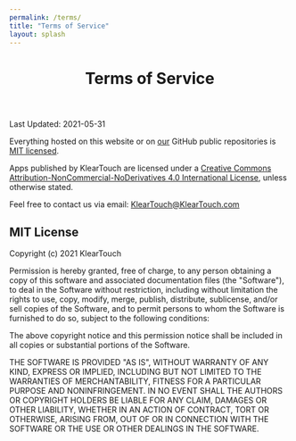 ```yaml
---
permalink: /terms/
title: "Terms of Service"
layout: splash
---
```


<header>
  <h1 id="page-title" class="page__title" itemprop="headline">Terms of Service</h1>
</header>

Last Updated: 2021-05-31

Everything hosted on this website or on [ou](https://github.com/KlearTouch)[r](https://github.com/KPixel) GitHub public repositories is [MIT licensed](#mit-license).

Apps published by KlearTouch are licensed under a [Creative Commons Attribution-NonCommercial-NoDerivatives 4.0 International License](https://creativecommons.org/licenses/by-nc-nd/4.0/), unless otherwise stated.

Feel free to contact us via email: [KlearTouch@KlearTouch.com](mailto:KlearTouch@KlearTouch.com)

## MIT License

Copyright (c) 2021 KlearTouch

Permission is hereby granted, free of charge, to any person obtaining a copy
of this software and associated documentation files (the "Software"), to deal
in the Software without restriction, including without limitation the rights
to use, copy, modify, merge, publish, distribute, sublicense, and/or sell
copies of the Software, and to permit persons to whom the Software is
furnished to do so, subject to the following conditions:

The above copyright notice and this permission notice shall be included in all
copies or substantial portions of the Software.

THE SOFTWARE IS PROVIDED "AS IS", WITHOUT WARRANTY OF ANY KIND, EXPRESS OR
IMPLIED, INCLUDING BUT NOT LIMITED TO THE WARRANTIES OF MERCHANTABILITY,
FITNESS FOR A PARTICULAR PURPOSE AND NONINFRINGEMENT. IN NO EVENT SHALL THE
AUTHORS OR COPYRIGHT HOLDERS BE LIABLE FOR ANY CLAIM, DAMAGES OR OTHER
LIABILITY, WHETHER IN AN ACTION OF CONTRACT, TORT OR OTHERWISE, ARISING FROM,
OUT OF OR IN CONNECTION WITH THE SOFTWARE OR THE USE OR OTHER DEALINGS IN THE
SOFTWARE.